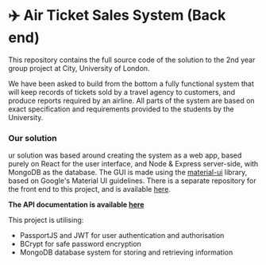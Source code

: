 # :airplane: Air Ticket Sales System (Back end)

This repository contains the full source code of the solution to the 2nd year group project at City, University of London.

We have been asked to build from the bottom a fully functional system that will keep records of tickets sold by a travel agency to customers, and produce reports required by an airline. All parts of the system are based on exact specification and requirements provided to the students by the University.

### Our solution

ur solution was based around creating the system as a web app, based purely on React for the user interface, and Node & Express server-side, with MongoDB as the database. The GUI is made using the [material-ui](https://material-ui.com) library, based on Google's Material UI guidelines. There is a separate repository for the front end to this project, and is available [here](https://github.com/PiotrRut/ATSFrontend).

__The API documentation is available [here](https://api6.prutkowski.tech)__

This project is utilising:
* PassportJS and JWT for user authentication and authorisation
* BCrypt for safe password encryption
* MongoDB database system for storing and retrieving information
